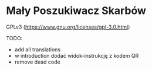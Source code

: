# Mały Poszukiwacz Skarbów

GPLv3 (https://www.gnu.org/licenses/gpl-3.0.html)


TODO:
- add all translations
- w introduction dodać widok-instrukcję z kodem QR
- remove dead code
